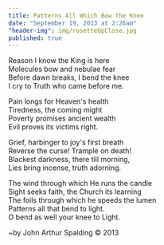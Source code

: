 ```yaml
---
title: Patterns All Which Bow the Knee
date: "September 19, 2013 at 2:26am"
"header-img": img/rosetteUpClose.jpg
published: true
---
```





 

Reason I know the King is here  
Molecules bow and nebulae fear  
Before dawn breaks, I bend the knee  
I cry to Truth who came before me.  

Pain longs for Heaven's health  
Tiredness, the coming might  
Poverty promises ancient wealth  
Evil proves its victims right.  

Grief, harbinger to joy's first breath  
Reverse the curse! Trample on death!  
Blackest darkness, there till morning,  
Lies bring incense, truth adorning.  

The wind through which He runs the candle  
Sight seeks faith, the Church its learning  
The foils through which he speeds the lumen  
Patterns all that bend to light.  
O bend as well your knee to Light.  
 
~by John Arthur Spalding &copy; 2013

